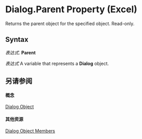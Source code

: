 
# Dialog.Parent Property (Excel)

Returns the parent object for the specified object. Read-only.


## Syntax

 _表达式_. **Parent**

 _表达式_ A variable that represents a **Dialog** object.


## 另请参阅


#### 概念


[Dialog Object](adabcd3b-fc48-d314-3ae5-f1b2ba148383.md)
#### 其他资源


[Dialog Object Members](http://msdn.microsoft.com/library/a9994c51-46e5-80d2-f54e-223d4cee5212%28Office.15%29.aspx)